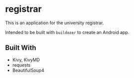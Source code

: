 # registrar
This is an application for the university registrar.

Intended to be built with `buildozer` to create an Android app.

## Built With
* Kivy, KivyMD
* requests
* BeautifulSoup4
